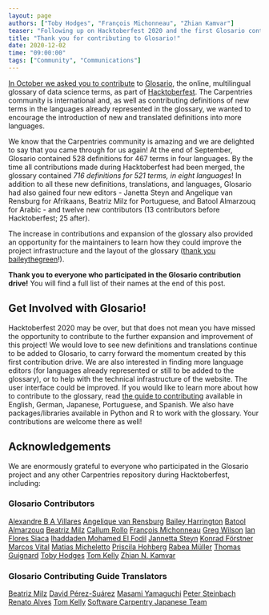 ```yaml
---
layout: page
authors: ["Toby Hodges", "François Michonneau", "Zhian Kamvar"]
teaser: "Following up on Hacktoberfest 2020 and the first Glosario contribution drive."
title: "Thank you for contributing to Glosario!"
date: 2020-12-02
time: "09:00:00"
tags: ["Community", "Communications"]
---
```


[In October we asked you to contribute][hacktoberfest-post] to [Glosario][glosario], the online, multilingual glossary of data science terms, as part of [Hacktoberfest][hacktoberfest].
The Carpentries community is international and, as well as contributing definitions of new terms in the languages already represented in the glossary, we wanted to encourage the introduction of new and translated definitions into more languages. 

We know that the Carpentries community is amazing and we are delighted to say that you came through for us again! At the end of September, Glosario contained 528 definitions for 467 terms in four languages. By the time all contributions made during Hacktoberfest had been merged, the glossary contained _716 definitions for 521 terms, in eight languages_! In addition to all these new definitions, translations, and languages, Glosario had also gained four new editors - Janetta Steyn and Angelique van Rensburg for Afrikaans, Beatriz Milz for Portuguese, and Batool Almarzouq for Arabic - and twelve new contributors (13 contributors before Hacktoberfest; 25 after).

The increase in contributions and expansion of the glossary also provided an opportunity for the maintainers to learn how they could improve the project infrastructure and the layout of the glossary ([thank you baileythegreen](https://github.com/baileythegreen)!).

**Thank you to everyone who participated in the Glosario contribution drive!** You will find a full list of their names at the end of this post.

## Get Involved with Glosario!

Hacktoberfest 2020 may be over, but that does not mean you have missed the opportunity to contribute to the further expansion and improvement of this project! We would love to see new definitions and translations continue to be added to Glosario, to carry forward the momentum created by this first contribution drive. We are also interested in finding more language editors (for languages already represented or still to be added to the glossary), or to help with the technical infrastructure of the website. The user interface could be improved.  If you would like to learn more about how to contribute to the glossary, read [the guide to contributing][glosario-contributing] available in English, German, Japanese, Portuguese, and Spanish. We also have packages/libraries available in Python and R to work with the glossary. Your contributions are welcome there as well!

## Acknowledgements

We are enormously grateful to everyone who participated in the Glosario project and any other Carpentries repository during Hacktoberfest, including:

### Glosario Contributors

[Alexandre B A Villares](https://github.com/villares)
[Angelique van Rensburg](https://github.com/elletjies)
[Bailey Harrington](https://github.com/baileythegreen)
[Batool Almarzouq](https://github.com/BatoolMM)
[Beatriz Milz](https://github.com/beatrizmilz)
[Callum Rollo](https://github.com/callumrollo)
[François Michonneau](https://github.com/fmichonneau)
[Greg Wilson](https://github.com/gvwilson)
[Ian Flores Siaca](https://github.com/ian-flores)
[Ihaddaden Mohamed El Fodil](https://github.com/feddelegrand7)
[Jannetta Steyn](https://github.com/jsteyn)
[Konrad Förstner](https://github.com/konrad)
[Marcos Vital](https://github.com/marcosvital)
[Matias Micheletto](https://github.com/matiasmicheletto)
[Priscila Hohberg](https://github.com/pri-hoh)
[Rabea Müller](https://github.com/RabeaMue)
[Thomas Guignard](https://github.com/timtomch)
[Toby Hodges](https://github.com/tobyhodges)
[Tom Kelly](https://github.com/TomKellyGenetics)
[Zhian N. Kamvar](https://github.com/zkamvar)

### Glosario Contributing Guide Translators

[Beatriz Milz](https://github.com/beatrizmilz)
[David Pérez-Suárez](https://github.com/dpshelio)
[Masami Yamaguchi](https://github.com/masamiy)
[Peter Steinbach](https://github.com/psteinb)
[Renato Alves](https://github.com/unode)
[Tom Kelly](https://github.com/TomKellyGenetics)
[Software Carpentry Japanese Team](https://github.com/swcarpentry-ja)

[glosario]: https://carpentries.github.io/glosario/
[glosario-contributing]: https://docs.google.com/document/d/1tJVYv5U0chIRrtX7ZME5SltTI74pKncxsD8TT6tWvoE/edit?usp=sharing
[hacktoberfest]: https://hacktoberfest.digitalocean.com/
[hacktoberfest-post]: https://carpentries.org/blog/2020/10/hacktoberfest-2020-glosario/
